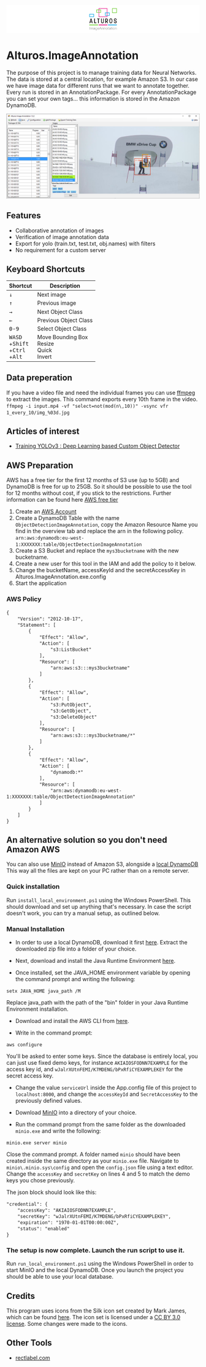 ![Alturos.ImageAnnotation](doc/logo-banner.png)

# Alturos.ImageAnnotation

The purpose of this project is to manage training data for Neural Networks. The data is stored at a central location, for example Amazon S3.
In our case we have image data for different runs that we want to annotate together. Every run is stored in an AnnotationPackage.
For every AnnotationPackage you can set your own tags... this information is stored in the Amazon DynamoDB.

![object detection result](/doc/AlturosImageAnnotation.png)

## Features

 - Collaborative annotation of images
 - Verification of image annotation data
 - Export for yolo (train.txt, test.txt, obj.names) with filters
 - No requirement for a custom server

## Keyboard Shortcuts

Shortcut | Description | 
--- | --- |
<kbd>↓</kbd> | Next image |
<kbd>↑</kbd> | Previous image |
<kbd>→</kbd> | Next Object Class |
<kbd>←</kbd> | Previous Object Class |
<kbd>0</kbd>-<kbd>9</kbd> | Select Object Class |
<kbd>W</kbd><kbd>A</kbd><kbd>S</kbd><kbd>D</kbd><br>+<kbd>Shift</kbd><br>+<kbd>Ctrl</kbd><br>+<kbd>Alt</kbd> | Move Bounding Box<br>Resize<br>Quick<br>Invert

## Data preperation

If you have a video file and need the individual frames you can use [ffmpeg](https://ffmpeg.org) to extract the images. This command exports every 10th frame in the video.
`ffmpeg -i input.mp4 -vf "select=not(mod(n\,10))" -vsync vfr 1_every_10/img_%03d.jpg`

## Articles of interest

- [Training YOLOv3 : Deep Learning based Custom Object Detector](https://www.learnopencv.com/training-yolov3-deep-learning-based-custom-object-detector/)

## AWS Preparation

AWS has a free tier for the first 12 months of S3 use (up to 5GB) and DynamoDB is free for up to 25GB. So it should be possible to use the tool for 12 months without cost, if you stick to the restrictions. Further information can be found here [AWS free tier](https://aws.amazon.com/de/free/)

1. Create an [AWS Account](https://portal.aws.amazon.com/billing/signup)
1. Create a DynamoDB Table with the name `ObjectDetectionImageAnnotation`, copy the Amazon Resource Name you find in the overview tab and replace the arn in the following policy. `arn:aws:dynamodb:eu-west-1:XXXXXXX:table/ObjectDetectionImageAnnotation`
1. Create a S3 Bucket and replace the `mys3bucketname` with the new bucketname.
1. Create a new user for this tool in the IAM and add the policy to it below.
1. Change the bucketName, accessKeyId and the secretAccessKey in Alturos.ImageAnnotation.exe.config
1. Start the application

### AWS Policy
```
{
    "Version": "2012-10-17",
    "Statement": [
        {
            "Effect": "Allow",
            "Action": [
                "s3:ListBucket"
            ],
            "Resource": [
                "arn:aws:s3:::mys3bucketname"
            ]
        },
        {
            "Effect": "Allow",
            "Action": [
                "s3:PutObject",
                "s3:GetObject",
                "s3:DeleteObject"
            ],
            "Resource": [
                "arn:aws:s3:::mys3bucketname/*"
            ]
        },
        {
            "Effect": "Allow",
            "Action": [
                "dynamodb:*"
            ],
            "Resource": [
                "arn:aws:dynamodb:eu-west-1:XXXXXXX:table/ObjectDetectionImageAnnotation"
            ]
        }
    ]
}
```

## An alternative solution so you don't need Amazon AWS

You can also use [MinIO](https://github.com/minio/minio) instead of Amazon S3, alongside a [local DynamoDB](https://docs.aws.amazon.com/amazondynamodb/latest/developerguide/DynamoDBLocal.html)
This way all the files are kept on your PC rather than on a remote server.

### Quick installation

Run `install_local_environment.ps1` using the Windows PowerShell. This should download and set up anything that's necessary.
In case the script doesn't work, you can try a manual setup, as outlined below.

### Manual Installation

* In order to use a local DynamoDB, download it first [here](http://dynamodb-local.s3-website-us-west-2.amazonaws.com/dynamodb_local_latest.zip).
Extract the downloaded zip file into a folder of your choice.

* Next, download and install the Java Runtime Environment [here](https://java.com/download).

* Once installed, set the JAVA_HOME environment variable by opening the command prompt and writing the following:
```
setx JAVA_HOME java_path /M
```
Replace java_path with the path of the "bin" folder in your Java Runtime Environment installation.

* Download and install the AWS CLI from [here](https://aws.amazon.com/de/cli/).

* Write in the command prompt:
```
aws configure
```
You'll be asked to enter some keys. Since the database is entirely local, you can just use fixed demo keys, for instance `AKIAIOSFODNN7EXAMPLE` for the access key id, and `wJalrXUtnFEMI/K7MDENG/bPxRfiCYEXAMPLEKEY` for the secret access key.

* Change the value `serviceUrl` inside the App.config file of this project to `localhost:8000`, and change the `accessKeyId` and `SecretAccessKey` to the previously defined values.

* Download [MinIO](https://min.io/download) into a directory of your choice.

* Run the command prompt from the same folder as the downloaded `minio.exe` and write the following:
```
minio.exe server minio
```
Close the command prompt. A folder named `minio` should have been created inside the same directory as your `minio.exe` file.
Navigate to `minio\.minio.sys\config` and open the `config.json` file using a text editor. Change the `accessKey` and `secretKey` on lines 4 and 5 to match the demo keys you chose previously.

The json block should look like this:
```
"credential": {
	"accessKey": "AKIAIOSFODNN7EXAMPLE",
	"secretKey": "wJalrXUtnFEMI/K7MDENG/bPxRfiCYEXAMPLEKEY",
	"expiration": "1970-01-01T00:00:00Z",
	"status": "enabled"
}
```

### The setup is now complete. Launch the run script to use it.

Run `run_local_environment.ps1` using the Windows PowerShell in order to start MinIO and the local DynamoDB.
Once you launch the project you should be able to use your local database.

## Credits

This program uses icons from the Silk icon set created by Mark James, which can be found [here](http://www.famfamfam.com/lab/icons/silk/).
The icon set is licensed under a [CC BY 3.0 license](https://creativecommons.org/licenses/by/3.0/). Some changes were made to the icons.

## Other Tools

- [rectlabel.com](https://rectlabel.com)
